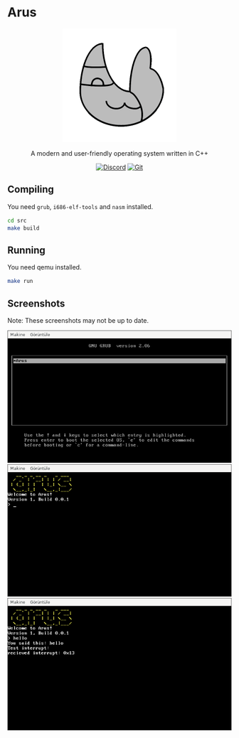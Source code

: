 # Arus
<center>

<img src="assets/arus_logo.png" width="256px"/>

A modern and user-friendly operating system written in C++

[![Discord](https://img.shields.io/badge/Discord-%237289DA.svg?style=for-the-badge&logo=discord&logoColor=white)](https://discord.gg/t3T9NkHWsW) [![Git](https://img.shields.io/badge/git-%23F05033.svg?style=for-the-badge&logo=git&logoColor=white)](https://github.com/ardatdev/arus)

</center>

## Compiling
You need `grub`, `i686-elf-tools` and `nasm` installed.
```sh
cd src
make build
```

## Running
You need qemu installed.
```sh
make run
```

## Screenshots
Note: These screenshots may not be up to date.

![image](assets/arus_screenshot1.png)
![image](assets/arus_screenshot2.png)
![image](assets/arus_screenshot3.png)
